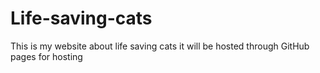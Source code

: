# Life-saving-cats
This is my website about life saving cats it will be hosted through GitHub pages for hosting

